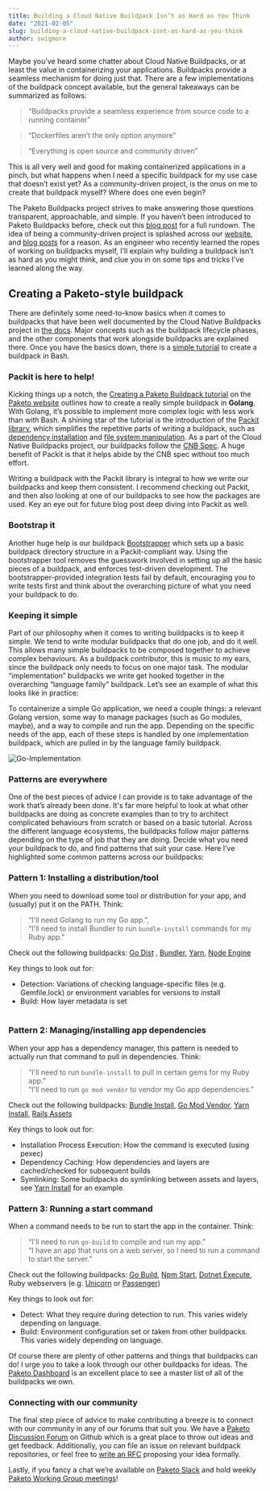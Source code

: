 ```yaml
---
title: Building a Cloud Native Buildpack Isn’t as Hard as You Think
date: "2021-02-05"
slug: building-a-cloud-native-buildpack-isnt-as-hard-as-you-think
author: swigmore
---
```


Maybe you’ve heard some chatter about Cloud Native Buildpacks, or at least the value in containerizing your applications. Buildpacks provide a seamless mechanism for doing just that. There are a few implementations of the buildpack concept available, but the general takeaways can be summarized as follows:

> “Buildpacks provide a seamless experience from source code to a running container” 

> “Dockerfiles aren’t the only option anymore” 

> “Everything is open source and community driven”

This is all very well and good for making containerized applications in a pinch, but what happens when I need a specific buildpack for my use case that doesn’t exist yet? As a community-driven project, is the onus on me to create that buildpack myself? Where does one even begin?

The Paketo Buildpacks project strives to make answering those questions transparent, approachable, and simple.  If you haven’t been introduced to Paketo Buildpacks before, check out this [blog post](https://medium.com/paketo-buildpacks/building-apps-for-kubernetes-get-to-know-paketo-buildpacks-6dc29b0f3cf3) for a full rundown. The idea of being a community-driven project is splashed across our [website](paketo.io), and [blog posts](https://medium.com/paketo-buildpacks/2021-paketo-buildpacks-roadmap-8f3977833b32) for a reason. As an engineer who recently learned the ropes of working on buildpacks myself, I’ll explain why building a buildpack isn’t as hard as you might think, and clue you in on some tips and tricks I've learned along the way.


## Creating a Paketo-style buildpack

There are definitely some need-to-know basics when it comes to buildpacks that have been well documented by the Cloud Native Buildpacks project in [the docs](https://buildpacks.io/docs/concepts/). Major concepts such as the buildpack lifecycle phases, and the other components that work alongside buildpacks are explained there. Once you have the basics down, there is a [simple tutorial](https://buildpacks.io/docs/buildpack-author-guide/create-buildpack/) to create a buildpack in Bash.


### Packit is here to help!

Kicking things up a notch, the [Creating a Paketo Buildpack tutorial](https://paketo.io/docs/tutorials/create-paketo-buildpack/) on the [Paketo website](paketo.io) outlines how to create a really simple buildpack in **Golang**. With Golang, it’s possible to implement more complex logic with less work than with Bash. A shining star of the tutorial is the introduction of the [Packit library](github.com/paketo-buildpacks/packit), which simplifies the repetitive parts of writing a buildpack, such as [dependency installation](https://github.com/paketo-buildpacks/packit/blob/main/postal) and [file system manipulation](https://github.com/paketo-buildpacks/packit/blob/main/fs). As a part of the Cloud Native Buildpacks project, our buildpacks follow the [CNB Spec](https://github.com/buildpacks/spec). A huge benefit of Packit is that it helps abide by the CNB spec without too much effort.

Writing a buildpack with the Packit library is integral to how we write our buildpacks and keep them consistent. I recommend checking out Packit, and then also looking at one of our buildpacks to see how the packages are used. Key an eye out for future blog post deep diving into Packit as well.


### Bootstrap it

Another huge help is our buildpack [Bootstrapper](https://github.com/paketo-community/bootstrapper) which sets up a basic buildpack directory structure in a Packit-compliant way. Using the bootstrapper tool removes the guesswork involved in setting up all the basic pieces of a buildpack, and enforces test-driven development. The bootstrapper-provided integration tests fail by default, encouraging you to write tests first and think about the overarching picture of what you need your buildpack to do.


### Keeping it simple

Part of our philosophy when it comes to writing buildpacks is to keep it simple. We tend to write modular buildpacks that do one job, and do it well. This allows many simple buildpacks to be composed together to achieve complex behaviours. As a buildpack contributor, this is music to my ears, since the buildpack only needs to focus on one major task. The modular “implementation” buildpacks we write get hooked together in the overarching “language family” buildpack. Let’s see an example of what this looks like in practice:

To containerize a simple Go application, we need a couple things: a relevant Golang version, some way to manage packages (such as Go modules, maybe), and a way to compile and run the app. Depending on the specific needs of the app, each of these steps is handled by one implementation buildpack, which are pulled in by the language family buildpack. 


![Go-Implementation](/images/posts/0004/go-implementation.jpg)



### **Patterns are everywhere**

One of the best pieces of advice I can provide is to take advantage of the work that’s already been done. It's far more helpful to look at what other buildpacks are doing as concrete examples than to try to architect complicated behaviours from scratch or based on a basic tutorial. Across the different language ecosystems, the buildpacks follow major patterns depending on the type of job that they are doing. Decide what you need your buildpack to do, and find patterns that suit your case. Here I’ve highlighted some common patterns across our buildpacks:

### Pattern 1: Installing a distribution/tool
When you need to download some tool or distribution for your app, and (usually) put it on the PATH. Think:
> “I'll need Golang to run my Go app.”,\
> “I'll need to install Bundler to run `bundle-install` commands for my Ruby app."

Check out the following buildpacks: [Go Dist](https://github.com/paketo-buildpacks/go-dist) , [Bundler](https://github.com/paketo-buildpacks/bundler), [Yarn](https://github.com/paketo-buildpacks/yarn), [Node Engine](https://github.com/paketo-buildpacks/node-engine)

Key things to look out for:
* Detection: Variations of checking language-specific files (e.g. Gemfile.lock) or environment variables for versions to install 
* Build: How layer metadata is set<br/></br> 

### Pattern 2: Managing/installing app dependencies

When your app has a dependency manager, this pattern is needed to actually run that command to pull in dependencies. Think: 
> “I'll need to run `bundle-install` to pull in certain gems for my Ruby app.”\
> “I'll need to run `go mod vendor` to vendor my Go app dependencies.”

Check out the following buildpacks: [Bundle Install](https://github.com/paketo-buildpacks/bundle-install), [Go Mod Vendor](https://github.com/paketo-buildpacks/go-mod-vendor), [Yarn Install](https://github.com/paketo-buildpacks/yarn-install), [Rails Assets](github.com/paketo-buildpacks/rails-assets)

Key things to look out for:
* Installation Process Execution: How the command is executed (using pexec)
* Dependency Caching: How dependencies and layers are cached/checked for subsequent builds
* Symlinking: Some buildpacks do symlinking between assets and layers, see [Yarn Install](https://github.com/paketo-buildpacks/yarn-install) for an example.


### Pattern 3: Running a start command

When a command needs to be run to start the app in the container. Think:
> “I'll need to run `go-build` to compile and run my app.”\
> “I have an app that runs on a web server, so I need to run a command to start the server.”

Check out the following buildpacks: [Go Build](github.com/paketo-buildpacks/go-build), [Npm Start](github.com/paketo-buildpacks/npm-start), [Dotnet Execute](http://github.com/paketo-buildpacks/dotnet-execute), Ruby webservers (e.g. [Unicorn](github.com/paketo-buildpacks/unicorn) or [Passenger](github.com/paketo-buildpacks/passenger))

Key things to look out for:
* Detect: What they require during detection to run. This varies widely depending on language.
* Build: Environment configuration set or taken from other buildpacks. This varies widely depending on language.

Of course there are plenty of other patterns and things that buildpacks can do! I urge you to take a look through our other buildpacks for ideas. The [Paketo Dashboard](https://dashboard.paketo.io/) is an excellent place to see a master list of all of the buildpacks we own.


### **Connecting with our community**

The final step piece of advice to make contributing a breeze is to connect with our community in any of our forums that suit you. We have a [Paketo Discussion Forum](http://github.com/paketo-buildpacks/feedback/discussions) on Github which is a great place to throw out ideas and get feedback. Additionally, you can file an issue on relevant buildpack repositories, or feel free to [write an RFC](https://github.com/paketo-buildpacks/rfcs) proposing your idea formally. 

Lastly, if you fancy a chat we’re available on [Paketo Slack](https://slack.paketo.io) and hold weekly [Paketo Working Group meetings](https://github.com/paketo-buildpacks/community#working-group-meetings)!
